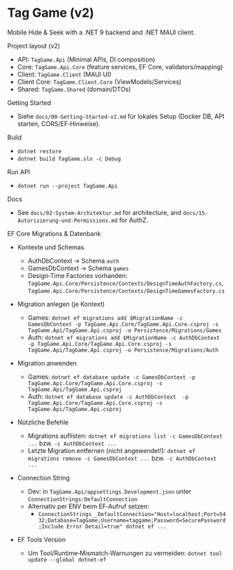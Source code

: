 # Tag Game (v2)

Mobile Hide & Seek with a .NET 9 backend and .NET MAUI client.

Project layout (v2)
- API: `TagGame.Api` (Minimal APIs, DI composition)
- Core: `TagGame.Api.Core` (feature services, EF Core, validators/mapping)
- Client: `TagGame.Client` (MAUI UI)
- Client Core: `TagGame.Client.Core` (ViewModels/Services)
- Shared: `TagGame.Shared` (domain/DTOs)

Getting Started
- Siehe `docs/00-Getting-Started-v2.md` für lokales Setup (Docker DB, API starten, CORS/EF‑Hinweise).

Build
- `dotnet restore`
- `dotnet build TagGame.sln -c Debug`

Run API
- `dotnet run --project TagGame.Api`

Docs
- See `docs/02-System-Architektur.md` for architecture, and `docs/15-Autorisierung-und-Permissions.md` for AuthZ.

EF Core Migrations & Datenbank
- Kontexte und Schemas
  - AuthDbContext → Schema `auth`
  - GamesDbContext → Schema `games`
  - Design‑Time Factories vorhanden: `TagGame.Api.Core/Persistence/Contexts/DesignTimeAuthFactory.cs`, `TagGame.Api.Core/Persistence/Contexts/DesignTimeGamesFactory.cs`

- Migration anlegen (je Kontext)
  - Games: `dotnet ef migrations add $MigrationName -c GamesDbContext -p TagGame.Api.Core/TagGame.Api.Core.csproj -s TagGame.Api/TagGame.Api.csproj -o Persistence/Migrations/Games`
  - Auth:  `dotnet ef migrations add $MigrationName -c AuthDbContext  -p TagGame.Api.Core/TagGame.Api.Core.csproj -s TagGame.Api/TagGame.Api.csproj -o Persistence/Migrations/Auth`

- Migration anwenden
  - Games: `dotnet ef database update -c GamesDbContext -p TagGame.Api.Core/TagGame.Api.Core.csproj -s TagGame.Api/TagGame.Api.csproj`
  - Auth:  `dotnet ef database update -c AuthDbContext  -p TagGame.Api.Core/TagGame.Api.Core.csproj -s TagGame.Api/TagGame.Api.csproj`

- Nützliche Befehle
  - Migrations auflisten: `dotnet ef migrations list -c GamesDbContext ...` bzw. `-c AuthDbContext ...`
  - Letzte Migration entfernen (nicht angewendet!): `dotnet ef migrations remove -c GamesDbContext ...` bzw. `-c AuthDbContext ...`

- Connection String
  - Dev: in `TagGame.Api/appsettings.Development.json` unter `ConnectionStrings:DefaultConnection`
  - Alternativ per ENV beim EF‑Aufruf setzen:
    - `ConnectionStrings__DefaultConnection="Host=localhost;Port=5432;Database=TagGame;Username=taggame;Password=SecurePassword;Include Error Detail=true" dotnet ef ...`

- EF Tools Version
  - Um Tool/Runtime‑Mismatch‑Warnungen zu vermeiden: `dotnet tool update --global dotnet-ef`
